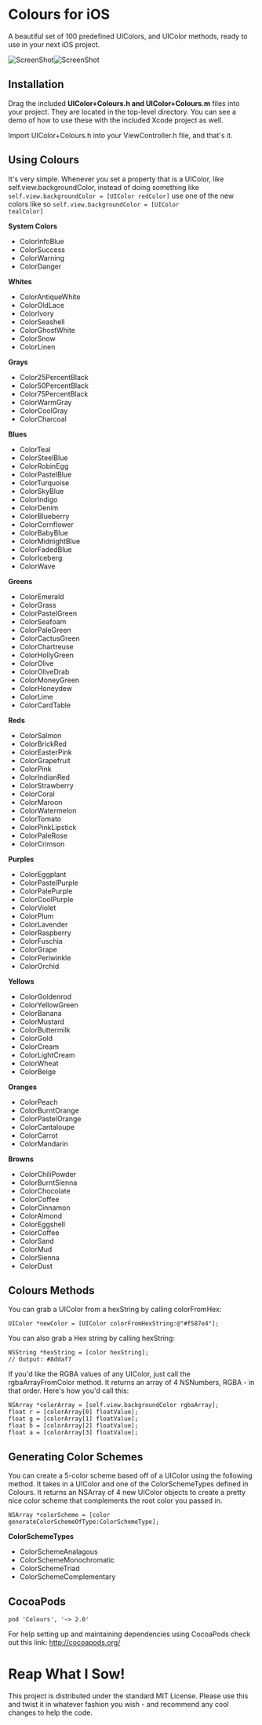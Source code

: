 Colours for iOS
=============

A beautiful set of 100 predefined UIColors, and UIColor methods, ready to use in your next iOS project.

![ScreenShot](https://raw.github.com/bennyguitar/Colours-for-iOS/master/Screenshots/iphone1.png)![ScreenShot](https://raw.github.com/bennyguitar/Colours-for-iOS/master/Screenshots/iphone2.png)

## Installation ##

Drag the included **UIColor+Colours.h and UIColor+Colours.m** files into your project. They are located in the top-level directory. You can see a demo of how to use these with the included Xcode project as well.

Import UIColor+Colours.h into your ViewController.h file, and that's it.


## Using Colours ##

It's very simple. Whenever you set a property that is a UIColor, like self.view.backgroundColor, instead of doing something like <code>self.view.backgroundColor = [UIColor redColor]</code> use one of the new colors like so <code>self.view.backgroundColor = [UIColor tealColor]</code>

**System Colors**

* ColorInfoBlue
* ColorSuccess
* ColorWarning
* ColorDanger

**Whites**

* ColorAntiqueWhite
* ColorOldLace
* ColorIvory
* ColorSeashell
* ColorGhostWhite
* ColorSnow
* ColorLinen

**Grays**

* Color25PercentBlack
* Color50PercentBlack
* Color75PercentBlack
* ColorWarmGray
* ColorCoolGray
* ColorCharcoal

**Blues**

* ColorTeal
* ColorSteelBlue
* ColorRobinEgg
* ColorPastelBlue
* ColorTurquoise
* ColorSkyBlue
* ColorIndigo
* ColorDenim
* ColorBlueberry
* ColorCornflower
* ColorBabyBlue
* ColorMidnightBlue
* ColorFadedBlue
* ColorIceberg
* ColorWave

**Greens**

* ColorEmerald
* ColorGrass
* ColorPastelGreen
* ColorSeafoam
* ColorPaleGreen
* ColorCactusGreen
* ColorChartreuse
* ColorHollyGreen
* ColorOlive
* ColorOliveDrab
* ColorMoneyGreen
* ColorHoneydew
* ColorLime
* ColorCardTable

**Reds**

* ColorSalmon
* ColorBrickRed
* ColorEasterPink
* ColorGrapefruit
* ColorPink
* ColorIndianRed
* ColorStrawberry
* ColorCoral
* ColorMaroon
* ColorWatermelon
* ColorTomato
* ColorPinkLipstick
* ColorPaleRose
* ColorCrimson

**Purples**

* ColorEggplant
* ColorPastelPurple
* ColorPalePurple
* ColorCoolPurple
* ColorViolet
* ColorPlum
* ColorLavender
* ColorRaspberry
* ColorFuschia
* ColorGrape
* ColorPeriwinkle
* ColorOrchid

**Yellows**

* ColorGoldenrod
* ColorYellowGreen
* ColorBanana
* ColorMustard
* ColorButtermilk
* ColorGold
* ColorCream
* ColorLightCream
* ColorWheat
* ColorBeige

**Oranges**

* ColorPeach
* ColorBurntOrange
* ColorPastelOrange
* ColorCantaloupe
* ColorCarrot
* ColorMandarin

**Browns**

* ColorChiliPowder
* ColorBurntSienna
* ColorChocolate
* ColorCoffee
* ColorCinnamon
* ColorAlmond
* ColorEggshell
* ColorCoffee
* ColorSand
* ColorMud
* ColorSienna
* ColorDust

## Colours Methods ##

You can grab a UIColor from a hexString by calling colorFromHex:
```objc
UIColor *newColor = [UIColor colorFromHexString:@"#f587e4"];
```

You can also grab a Hex string by calling hexString:
```objc
NSString *hexString = [color hexString];
// Output: #8ddaf7
```

If you'd like the RGBA values of any UIColor, just call the rgbaArrayFromColor method. It returns an array of 4 NSNumbers, RGBA - in that order. Here's how you'd call this:
```objc
NSArray *colorArray = [self.view.backgroundColor rgbaArray];
float r = [colorArray[0] floatValue];
float g = [colorArray[1] floatValue];
float b = [colorArray[2] floatValue];
float a = [colorArray[3] floatValue];
```

## Generating Color Schemes ##

You can create a 5-color scheme based off of a UIColor using the following method. It takes in a UIColor and one of the ColorSchemeTypes defined in Colours. It returns an NSArray of 4 new UIColor objects to create a pretty nice color scheme that complements the root color you passed in.
```objc
NSArray *colorScheme = [color generateColorSchemeOfType:ColorSchemeType];
```

**ColorSchemeTypes**

* ColorSchemeAnalagous
* ColorSchemeMonochromatic
* ColorSchemeTriad
* ColorSchemeComplementary

## CocoaPods ##

<code>pod 'Colours', '~> 2.0'</code>

For help setting up and maintaining dependencies using CocoaPods check out this link: http://cocoapods.org/

Reap What I Sow!
================

This project is distributed under the standard MIT License. Please use this and twist it in whatever fashion you wish - and recommend any cool changes to help the code.
